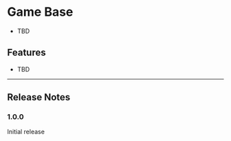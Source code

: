 # Game Base

- TBD

## Features

- TBD

-----------------------------------------------------------------------------------------------------------

## Release Notes

### 1.0.0

Initial release